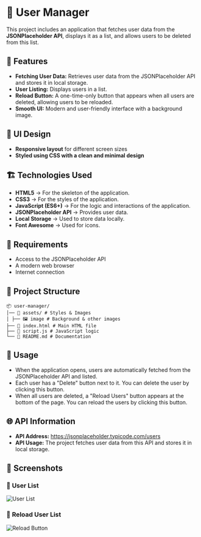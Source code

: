 # 👥 User Manager

This project includes an application that fetches user data from the **JSONPlaceholder API**, displays it as a list, and allows users to be deleted from this list.

## 🚀 Features

- **Fetching User Data:** Retrieves user data from the JSONPlaceholder API and stores it in local storage.
- **User Listing:** Displays users in a list.
- **Reload Button:** A one-time-only button that appears when all users are deleted, allowing users to be reloaded.
- **Smooth UI:** Modern and user-friendly interface with a background image.

## 🎨 UI Design

- **Responsive layout** for different screen sizes  
- **Styled using CSS with a clean and minimal design**

## 🏗️ Technologies Used

- **HTML5** → For the skeleton of the application.
- **CSS3** → For the styles of the application.
- **JavaScript (ES6+)** → For the logic and interactions of the application.
- **JSONPlaceholder API** → Provides user data.
- **Local Storage** → Used to store data locally.
- **Font Awesome** → Used for icons.

## 🔎 Requirements

* Access to the JSONPlaceholder API
* A modern web browser
* Internet connection

## 📂 Project Structure

    📦 user-manager/
    │── 📂 assets/ # Styles & Images
    │ ├── 🖼️ image # Background & other images
    ├── 📄 index.html # Main HTML file
    ├── 📄 script.js # JavaScript logic
    └── 📄 README.md # Documentation

## 🎯 Usage

* When the application opens, users are automatically fetched from the JSONPlaceholder API and listed.
* Each user has a "Delete" button next to it. You can delete the user by clicking this button.
* When all users are deleted, a "Reload Users" button appears at the bottom of the page. You can reload the users by clicking this button.

## 🌐 API Information

- **API Address:** https://jsonplaceholder.typicode.com/users
- **API Usage:** The project fetches user data from this API and stores it in local storage.

## 📸 Screenshots

### 🔹 **User List**
![User List](screenshots/user-list.png)

### 🔹 **Reload User List**
![Reload Button](screenshots/reload-button.png)

